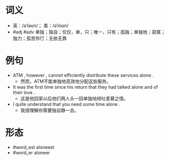 # 词义
- 英：/əˈləʊn/； 美：/əˈloʊn/
- #adj #adv 单独；独自；仅仅，单，只；唯一，只有；孤独；单独地；寂寞；独力；孤苦伶仃；无依无靠
# 例句
- ATM , however , cannot efficiently distribute these services alone .
	- 然而，ATM不能单独地高效地分配这些服务。
- It was the first time since his return that they had talked alone and of their love .
	- 这是他回家以后他们两人头一回单独地倾吐爱慕之情。
- I quite understand that you need some time alone .
	- 我很理解你需要独自静一会。
# 形态
- #word_est aloneest
- #word_er aloneer
